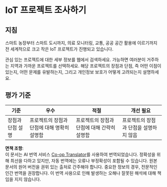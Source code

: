 <!--
CO_OP_TRANSLATOR_METADATA:
{
  "original_hash": "7ef1cec2d27b086032d46ab1958f3e99",
  "translation_date": "2025-08-24T23:31:56+00:00",
  "source_file": "1-getting-started/lessons/1-introduction-to-iot/assignment.md",
  "language_code": "ko"
}
-->
# IoT 프로젝트 조사하기

## 지침

스마트 농장부터 스마트 도시까지, 의료 모니터링, 교통, 공공 공간 활용에 이르기까지 전 세계적으로 크고 작은 IoT 프로젝트가 진행되고 있습니다.

관심 있는 프로젝트에 대한 세부 정보를 웹에서 검색하세요. 가능하면 여러분이 거주하는 지역과 가까운 프로젝트를 선택하세요. 해당 프로젝트의 장점과 단점, 즉 어떤 이점이 있는지, 어떤 문제를 유발하는지, 그리고 개인정보 보호가 어떻게 고려되는지 설명하세요.

## 평가 기준

| 기준 | 우수 | 적절 | 개선 필요 |
| -------- | --------- | -------- | ----------------- |
| 장점과 단점 설명 | 프로젝트의 장점과 단점에 대해 명확히 설명함 | 프로젝트의 장점과 단점에 대해 간략히 설명함 | 프로젝트의 장점과 단점을 설명하지 않음 |

**면책 조항**:  
이 문서는 AI 번역 서비스 [Co-op Translator](https://github.com/Azure/co-op-translator)를 사용하여 번역되었습니다. 정확성을 위해 최선을 다하고 있지만, 자동 번역에는 오류나 부정확성이 포함될 수 있습니다. 원본 문서의 원어 버전을 권위 있는 출처로 간주해야 합니다. 중요한 정보의 경우, 전문적인 인간 번역을 권장합니다. 이 번역 사용으로 인해 발생하는 오해나 잘못된 해석에 대해 책임을 지지 않습니다.